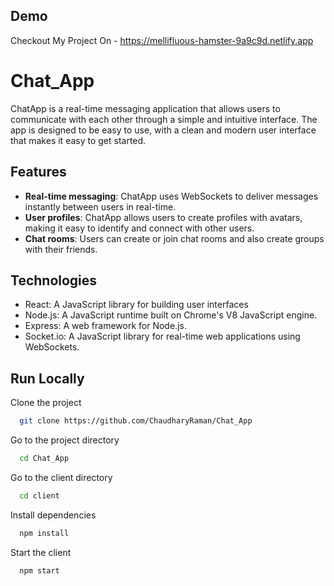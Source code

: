 ## Demo
Checkout My Project On - https://mellifluous-hamster-9a9c9d.netlify.app
# Chat_App

ChatApp is a real-time messaging application that allows users to communicate with each other through a simple and intuitive interface. The app is designed to be easy to use, with a clean and modern user interface that makes it easy to get started.

## Features

- **Real-time messaging**: ChatApp uses WebSockets to deliver messages instantly between users in real-time.
- **User profiles**: ChatApp allows users to create profiles with avatars, making it easy to identify and connect with other users.
- **Chat rooms**: Users can create or join chat rooms and also create groups with their friends.

## Technologies

- React: A JavaScript library for building user interfaces
- Node.js: A JavaScript runtime built on Chrome's V8 JavaScript engine.
- Express: A web framework for Node.js.
- Socket.io: A JavaScript library for real-time web applications using WebSockets.





## Run Locally

Clone the project

```bash
  git clone https://github.com/ChaudharyRaman/Chat_App
```

Go to the project directory

```bash
  cd Chat_App
```
Go to the client directory

```bash
  cd client
```

Install dependencies

```bash
  npm install
```

Start the client

```bash
  npm start
```

